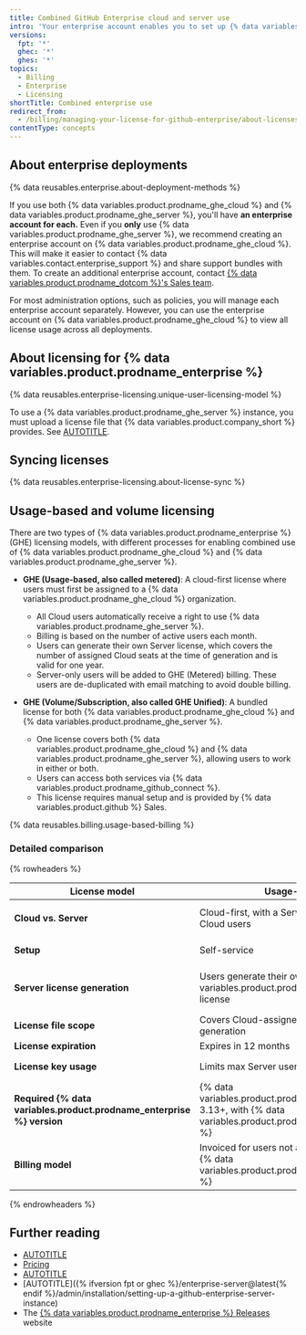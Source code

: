 ```yaml
---
title: Combined GitHub Enterprise cloud and server use
intro: 'Your enterprise account enables you to set up {% data variables.product.prodname_ghe_server %} with no additional cost.'
versions:
  fpt: '*'
  ghec: '*'
  ghes: '*'
topics:
  - Billing
  - Enterprise
  - Licensing
shortTitle: Combined enterprise use
redirect_from:
  - /billing/managing-your-license-for-github-enterprise/about-licenses-for-github-enterprise
contentType: concepts
---
```


## About enterprise deployments

{% data reusables.enterprise.about-deployment-methods %}

If you use both {% data variables.product.prodname_ghe_cloud %} and {% data variables.product.prodname_ghe_server %}, you'll have **an enterprise account for each.** Even if you **only** use {% data variables.product.prodname_ghe_server %}, we recommend creating an enterprise account on {% data variables.product.prodname_ghe_cloud %}. This will make it easier to contact {% data variables.contact.enterprise_support %} and share support bundles with them. To create an additional enterprise account, contact [{% data variables.product.prodname_dotcom %}'s Sales team](https://enterprise.github.com/contact).

For most administration options, such as policies, you will manage each enterprise account separately. However, you can use the enterprise account on {% data variables.product.prodname_ghe_cloud %} to view all license usage across all deployments.

## About licensing for {% data variables.product.prodname_enterprise %}

{% data reusables.enterprise-licensing.unique-user-licensing-model %}

To use a {% data variables.product.prodname_ghe_server %} instance, you must upload a license file that {% data variables.product.company_short %} provides. See [AUTOTITLE](/billing/concepts/enterprise-billing/ghes-license-files).

## Syncing licenses

{% data reusables.enterprise-licensing.about-license-sync %}

## Usage-based and volume licensing

There are two types of {% data variables.product.prodname_enterprise %} (GHE) licensing models, with different processes for enabling combined use of {% data variables.product.prodname_ghe_cloud %} and {% data variables.product.prodname_ghe_server %}.

* **GHE (Usage-based, also called metered)**: A cloud-first license where users must first be assigned to a {% data variables.product.prodname_ghe_cloud %} organization.
    * All Cloud users automatically receive a right to use {% data variables.product.prodname_ghe_server %}.
    * Billing is based on the number of active users each month.
    * Users can generate their own Server license, which covers the number of assigned Cloud seats at the time of generation and is valid for one year.
    * Server-only users will be added to GHE (Metered) billing. These users are de-duplicated with email matching to avoid double billing.

* **GHE (Volume/Subscription, also called GHE Unified)**: A bundled license for both {% data variables.product.prodname_ghe_cloud %} and {% data variables.product.prodname_ghe_server %}.
    * One license covers both {% data variables.product.prodname_ghe_cloud %} and {% data variables.product.prodname_ghe_server %}, allowing users to work in either or both.
    * Users can access both services via {% data variables.product.prodname_github_connect %}.
    * This license requires manual setup and is provided by {% data variables.product.github %} Sales.

{% data reusables.billing.usage-based-billing %}

### Detailed comparison

{% rowheaders %}

| License model                          | Usage-based                        | Volume or subscription                                                                     |
|----------------------------------|-------------------------------------|-----------------------------------------------------------------------------------------------|
| **Cloud vs. Server**             | Cloud-first, with a Server use right for Cloud users | 1 user license covers both Cloud and Server (hybrid, Cloud-only, or Server-only)              |
| **Setup**            | Self-service | Manual setup via {% data variables.product.github %} Sales                                    |
| **Server license generation**    | Users generate their own {% data variables.product.prodname_ghe_server %} license | Enterprise owners download their own {% data variables.product.prodname_ghe_server %} license |
| **License file scope**        | Covers Cloud-assigned users at time of generation | Covers all purchased users for both Cloud and Server                                          |
| **License expiration**           | Expires in 12 months | Aligned with volume license term                                                              |
| **License key usage**            | Limits max Server users | Covers all users in the volume subscription                                                   |
| **Required {% data variables.product.prodname_enterprise %} version**        | {% data variables.product.prodname_enterprise %} 3.13+, with {% data variables.product.prodname_github_connect %} | No specific version required                                                                  |
| **Billing model**                | Invoiced for users not assigned on Cloud via {% data variables.product.prodname_github_connect %} | Fixed cost based on purchased volume                                                          |

{% endrowheaders %}

## Further reading

* [AUTOTITLE](/billing/managing-the-plan-for-your-github-account/about-per-user-pricing)
* [Pricing](https://github.com/pricing)
* [AUTOTITLE](/billing/managing-your-billing/about-billing-for-your-enterprise)
* [AUTOTITLE]({% ifversion fpt or ghec %}/enterprise-server@latest{% endif %}/admin/installation/setting-up-a-github-enterprise-server-instance)
* The [{% data variables.product.prodname_enterprise %} Releases](https://enterprise.github.com/releases/) website
